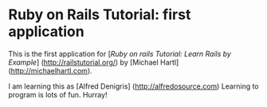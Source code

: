 # Ruby on Rails Tutorial: first application

This is the first application for
[*Ruby on rails Tutorial: Learn Rails by Example*] (http://railstutorial.org/)
by [Michael Hartl] (http://michaelhartl.com).

I am learning this as [Alfred Denigris] (http://alfredosource.com)
Learning to program is lots of fun.  Hurray!
